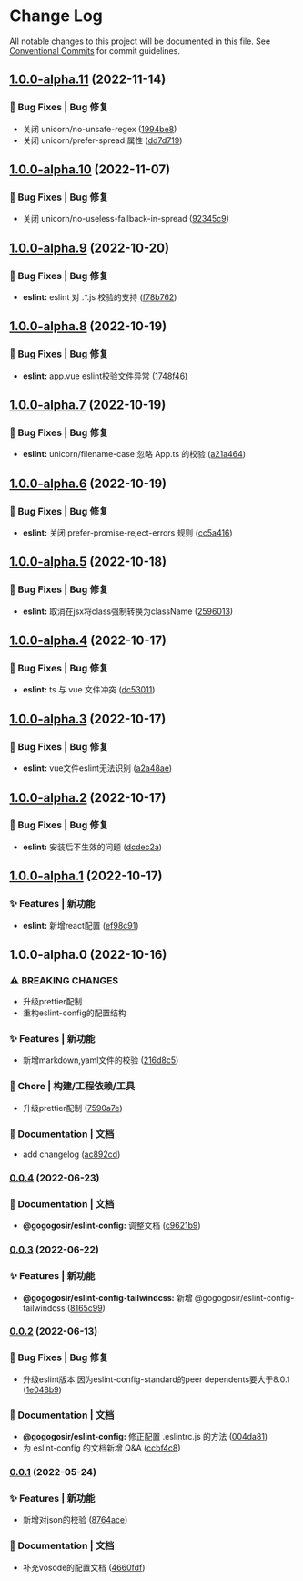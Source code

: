 # Change Log

All notable changes to this project will be documented in this file.
See [Conventional Commits](https://conventionalcommits.org) for commit guidelines.

## [1.0.0-alpha.11](https://github.com/GOGOGOSIR/configs/compare/@gogogosir/eslint-config@1.0.0-alpha.10...@gogogosir/eslint-config@1.0.0-alpha.11) (2022-11-14)


### 🐛 Bug Fixes | Bug 修复

* 关闭 unicorn/no-unsafe-regex ([1994be8](https://github.com/GOGOGOSIR/configs/commit/1994be8ba01ce3c7ff4cc76e60c691eeac82920b))
* 关闭 unicorn/prefer-spread 属性 ([dd7d719](https://github.com/GOGOGOSIR/configs/commit/dd7d71914e495f89a14eec14a126a5fac73bf010))



## [1.0.0-alpha.10](https://github.com/GOGOGOSIR/configs/compare/@gogogosir/eslint-config@1.0.0-alpha.9...@gogogosir/eslint-config@1.0.0-alpha.10) (2022-11-07)


### 🐛 Bug Fixes | Bug 修复

* 关闭 unicorn/no-useless-fallback-in-spread ([92345c9](https://github.com/GOGOGOSIR/configs/commit/92345c997a655b79f3bd224fce52e591f8ad98a1))



## [1.0.0-alpha.9](https://github.com/GOGOGOSIR/configs/compare/@gogogosir/eslint-config@1.0.0-alpha.8...@gogogosir/eslint-config@1.0.0-alpha.9) (2022-10-20)


### 🐛 Bug Fixes | Bug 修复

* **eslint:** eslint 对 .*.js 校验的支持 ([f78b762](https://github.com/GOGOGOSIR/configs/commit/f78b7620693906b65ccdf2a68d30ff790efcd0f8))



## [1.0.0-alpha.8](https://github.com/GOGOGOSIR/configs/compare/@gogogosir/eslint-config@1.0.0-alpha.7...@gogogosir/eslint-config@1.0.0-alpha.8) (2022-10-19)


### 🐛 Bug Fixes | Bug 修复

* **eslint:** app.vue eslint校验文件异常 ([1748f46](https://github.com/GOGOGOSIR/configs/commit/1748f46007df2b80407a554a59824851bdf1fc56))



## [1.0.0-alpha.7](https://github.com/GOGOGOSIR/configs/compare/@gogogosir/eslint-config@1.0.0-alpha.6...@gogogosir/eslint-config@1.0.0-alpha.7) (2022-10-19)


### 🐛 Bug Fixes | Bug 修复

* **eslint:** unicorn/filename-case 忽略 App.ts 的校验 ([a21a464](https://github.com/GOGOGOSIR/configs/commit/a21a46486ed47a8317463a945e91f23dea669d6a))



## [1.0.0-alpha.6](https://github.com/GOGOGOSIR/configs/compare/@gogogosir/eslint-config@1.0.0-alpha.5...@gogogosir/eslint-config@1.0.0-alpha.6) (2022-10-19)


### 🐛 Bug Fixes | Bug 修复

* **eslint:** 关闭 prefer-promise-reject-errors 规则 ([cc5a416](https://github.com/GOGOGOSIR/configs/commit/cc5a416a0bd3ace63c2ea281ea0f9d8b8c5d374e))



## [1.0.0-alpha.5](https://github.com/GOGOGOSIR/configs/compare/@gogogosir/eslint-config@1.0.0-alpha.4...@gogogosir/eslint-config@1.0.0-alpha.5) (2022-10-18)


### 🐛 Bug Fixes | Bug 修复

* **eslint:** 取消在jsx将class强制转换为className ([2596013](https://github.com/GOGOGOSIR/configs/commit/259601393746832d0987ca0e0c5f00236ef4256f))



## [1.0.0-alpha.4](https://github.com/GOGOGOSIR/configs/compare/@gogogosir/eslint-config@1.0.0-alpha.3...@gogogosir/eslint-config@1.0.0-alpha.4) (2022-10-17)


### 🐛 Bug Fixes | Bug 修复

* **eslint:** ts 与 vue 文件冲突 ([dc53011](https://github.com/GOGOGOSIR/configs/commit/dc53011d513c66b78be19becc7a2f478924c252d))



## [1.0.0-alpha.3](https://github.com/GOGOGOSIR/configs/compare/@gogogosir/eslint-config@1.0.0-alpha.2...@gogogosir/eslint-config@1.0.0-alpha.3) (2022-10-17)


### 🐛 Bug Fixes | Bug 修复

* **eslint:** vue文件eslint无法识别 ([a2a48ae](https://github.com/GOGOGOSIR/configs/commit/a2a48ae76760f1b9d2b9c9407e6cfdcec63e1564))



## [1.0.0-alpha.2](https://github.com/GOGOGOSIR/configs/compare/@gogogosir/eslint-config@1.0.0-alpha.1...@gogogosir/eslint-config@1.0.0-alpha.2) (2022-10-17)


### 🐛 Bug Fixes | Bug 修复

* **eslint:** 安装后不生效的问题 ([dcdec2a](https://github.com/GOGOGOSIR/configs/commit/dcdec2a86f37d0a603e4ab59fb840e99ac65dfff))



## [1.0.0-alpha.1](https://github.com/GOGOGOSIR/configs/compare/@gogogosir/eslint-config@1.0.0-alpha.0...@gogogosir/eslint-config@1.0.0-alpha.1) (2022-10-17)


### ✨ Features | 新功能

* **eslint:** 新增react配置 ([ef98c91](https://github.com/GOGOGOSIR/configs/commit/ef98c91896bb9ac9f07b175ab7d76bc10e9018a5))



## 1.0.0-alpha.0 (2022-10-16)


### ⚠ BREAKING CHANGES

* 升级prettier配制
* 重构eslint-config的配置结构

### ✨ Features | 新功能

* 新增markdown,yaml文件的校验 ([216d8c5](https://github.com/GOGOGOSIR/configs/commit/216d8c56e4fbdf0def094db528262df3ff7e0d99))


### 🚀 Chore | 构建/工程依赖/工具

* 升级prettier配制 ([7590a7e](https://github.com/GOGOGOSIR/configs/commit/7590a7e72a255760950ddfa60810d25567813dd2))


### 📝 Documentation | 文档

* add changelog ([ac892cd](https://github.com/GOGOGOSIR/configs/commit/ac892cd381261c2474001059f3bc36bf3b32c10c))



### [0.0.4](https://github.com/GOGOGOSIR/configs/compare/v0.0.3...v0.0.4) (2022-06-23)


### 📝 Documentation | 文档

* **@gogogosir/eslint-config:** 调整文档 ([c9621b9](https://github.com/GOGOGOSIR/configs/commit/c9621b99b2767b1633a9377956162655711107ff))



### [0.0.3](https://github.com/GOGOGOSIR/configs/compare/v0.0.2...v0.0.3) (2022-06-22)


### ✨ Features | 新功能

* **@gogogosir/eslint-config-tailwindcss:** 新增 @gogogosir/eslint-config-tailwindcss ([8165c99](https://github.com/GOGOGOSIR/configs/commit/8165c9955e9927f8f04d80319cee789fb439f0b5))



### [0.0.2](https://github.com/GOGOGOSIR/configs/compare/v0.0.1...v0.0.2) (2022-06-13)


### 🐛 Bug Fixes | Bug 修复

* 升级eslint版本,因为eslint-config-standard的peer dependents要大于8.0.1 ([1e048b9](https://github.com/GOGOGOSIR/configs/commit/1e048b931c737c71ed5ddba58df3355a51abb87f))


### 📝 Documentation | 文档

* **@gogogosir/eslint-config:** 修正配置 .eslintrc.js 的方法 ([004da81](https://github.com/GOGOGOSIR/configs/commit/004da81df9d7a8f76b4a5086131df3a0c7c1b47d))
* 为 eslint-config 的文档新增 Q&A ([ccbf4c8](https://github.com/GOGOGOSIR/configs/commit/ccbf4c8fa1ba09afa96885521843cca450678c1d))



### [0.0.1](https://github.com/GOGOGOSIR/configs/compare/v0.0.1-0...v0.0.1) (2022-05-24)


### ✨ Features | 新功能

* 新增对json的校验 ([8764ace](https://github.com/GOGOGOSIR/configs/commit/8764aced0addfc7eda83dbf11a08feec74f4e7eb))


### 📝 Documentation | 文档

* 补充vosode的配置文档 ([4660fdf](https://github.com/GOGOGOSIR/configs/commit/4660fdf18dc705065ff0bec410d19d1761c1af71))
